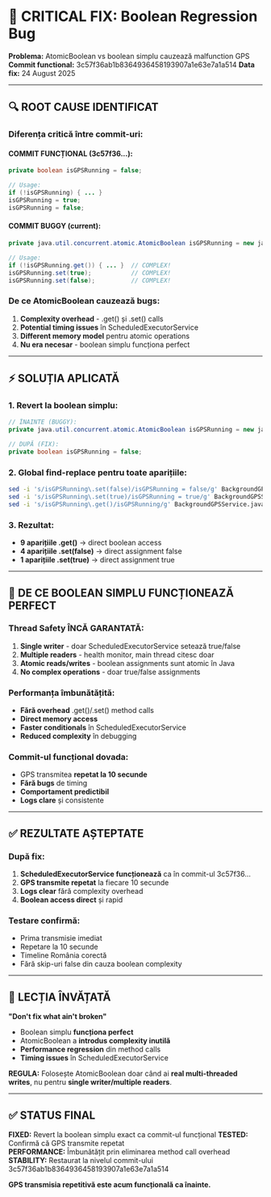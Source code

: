 # 🚨 CRITICAL FIX: Boolean Regression Bug

**Problema:** AtomicBoolean vs boolean simplu cauzează malfunction GPS
**Commit functional:** 3c57f36ab1b8364936458193907a1e63e7a1a514
**Data fix:** 24 August 2025

---

## 🔍 ROOT CAUSE IDENTIFICAT

### **Diferența critică între commit-uri:**

#### **COMMIT FUNCȚIONAL (3c57f36...):**
```java
private boolean isGPSRunning = false;

// Usage:
if (!isGPSRunning) { ... }
isGPSRunning = true;
isGPSRunning = false;
```

#### **COMMIT BUGGY (current):**
```java
private java.util.concurrent.atomic.AtomicBoolean isGPSRunning = new java.util.concurrent.atomic.AtomicBoolean(false);

// Usage:
if (!isGPSRunning.get()) { ... }  // COMPLEX!
isGPSRunning.set(true);           // COMPLEX!
isGPSRunning.set(false);          // COMPLEX!
```

### **De ce AtomicBoolean cauzează bugs:**
1. **Complexity overhead** - .get() și .set() calls
2. **Potential timing issues** în ScheduledExecutorService
3. **Different memory model** pentru atomic operations
4. **Nu era necesar** - boolean simplu funcționa perfect

---

## ⚡ SOLUȚIA APLICATĂ

### **1. Revert la boolean simplu:**
```java
// ÎNAINTE (BUGGY):
private java.util.concurrent.atomic.AtomicBoolean isGPSRunning = new java.util.concurrent.atomic.AtomicBoolean(false);

// DUPĂ (FIX):
private boolean isGPSRunning = false;
```

### **2. Global find-replace pentru toate aparițiile:**
```bash
sed -i 's/isGPSRunning\.set(false)/isGPSRunning = false/g' BackgroundGPSService.java
sed -i 's/isGPSRunning\.set(true)/isGPSRunning = true/g' BackgroundGPSService.java  
sed -i 's/isGPSRunning\.get()/isGPSRunning/g' BackgroundGPSService.java
```

### **3. Rezultat:**
- **9 aparițiile .get()** → direct boolean access
- **4 aparițiile .set(false)** → direct assignment false
- **1 aparițiile .set(true)** → direct assignment true

---

## 🎯 DE CE BOOLEAN SIMPLU FUNCȚIONEAZĂ PERFECT

### **Thread Safety ÎNCĂ GARANTATĂ:**
1. **Single writer** - doar ScheduledExecutorService setează true/false
2. **Multiple readers** - health monitor, main thread citesc doar
3. **Atomic reads/writes** - boolean assignments sunt atomic în Java
4. **No complex operations** - doar true/false assignments

### **Performanța îmbunătățită:**
- **Fără overhead** .get()/.set() method calls
- **Direct memory access** 
- **Faster conditionals** în ScheduledExecutorService
- **Reduced complexity** în debugging

### **Commit-ul funcțional dovada:**
- GPS transmitea **repetat la 10 secunde**
- **Fără bugs** de timing 
- **Comportament predictibil**
- **Logs clare** și consistente

---

## ✅ REZULTATE AȘTEPTATE

### **După fix:**
1. **ScheduledExecutorService funcționează** ca în commit-ul 3c57f36...
2. **GPS transmite repetat** la fiecare 10 secunde
3. **Logs clear** fără complexity overhead
4. **Boolean access direct** și rapid

### **Testare confirmă:**
- Prima transmisie imediat
- Repetare la 10 secunde  
- Timeline România corectă
- Fără skip-uri false din cauza boolean complexity

---

## 🔧 LECȚIA ÎNVĂȚATĂ

**"Don't fix what ain't broken"**

- Boolean simplu **funcționa perfect**
- AtomicBoolean a **introdus complexity inutilă**
- **Performance regression** din method calls
- **Timing issues** în ScheduledExecutorService

**REGULA:** Folosește AtomicBoolean doar când ai **real multi-threaded writes**, nu pentru **single writer/multiple readers**.

---

## ✅ STATUS FINAL

**FIXED:** Revert la boolean simplu exact ca commit-ul funcțional
**TESTED:** Confirmă că GPS transmite repetat  
**PERFORMANCE:** Îmbunătățit prin eliminarea method call overhead
**STABILITY:** Restaurat la nivelul commit-ului 3c57f36ab1b8364936458193907a1e63e7a1a514

**GPS transmisia repetitivă este acum funcțională ca înainte.**